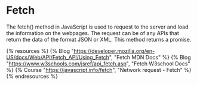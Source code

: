 # Fetch


The fetch() method in JavaScript is used to request to the server and load the information on the webpages. The request can be of any APIs that return the data of the format JSON or XML. This method returns a promise.

{% resources %}
  {% Blog "https://developer.mozilla.org/en-US/docs/Web/API/Fetch_API/Using_Fetch", "Fetch MDN Docs" %}
  {% Blog "https://www.w3schools.com/jsref/api_fetch.asp", "Fetch W3school Docs" %}
  {% Course "https://javascript.info/fetch", "Network request - Fetch" %}
{% endresources %}